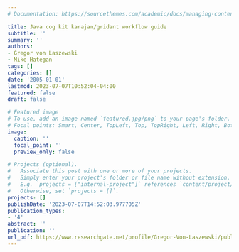 ```yaml
---
# Documentation: https://sourcethemes.com/academic/docs/managing-content/

title: Java cog kit karajan/gridant workflow guide
subtitle: ''
summary: ''
authors:
- Gregor von Laszewski
- Mike Hategan
tags: []
categories: []
date: '2005-01-01'
lastmod: 2023-07-07T10:52:04-04:00
featured: false
draft: false

# Featured image
# To use, add an image named `featured.jpg/png` to your page's folder.
# Focal points: Smart, Center, TopLeft, Top, TopRight, Left, Right, BottomLeft, Bottom, BottomRight.
image:
  caption: ''
  focal_point: ''
  preview_only: false

# Projects (optional).
#   Associate this post with one or more of your projects.
#   Simply enter your project's folder or file name without extension.
#   E.g. `projects = ["internal-project"]` references `content/project/deep-learning/index.md`.
#   Otherwise, set `projects = []`.
projects: []
publishDate: '2023-07-07T14:52:03.977705Z'
publication_types:
- '4'
abstract: ''
publication: ''
url_pdf: https://www.researchgate.net/profile/Gregor-Von-Laszewski/publication/228719347_Java_cog_kit_karajangridant_workflow_guide/links/0046351ba07ffbbb42000000/Java-cog-kit-karajan-gridant-workflow-guide.pdf
---
```


